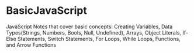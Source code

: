 # BasicJavaScript
JavaScript Notes that cover basic concepts:  Creating Variables, Data Types(Strings, Numbers, Bools, Null, Undefined), Arrays, Object Literals, If-Else Statements, Switch Statements, For Loops, While Loops, Functions, and Arrow Functions
